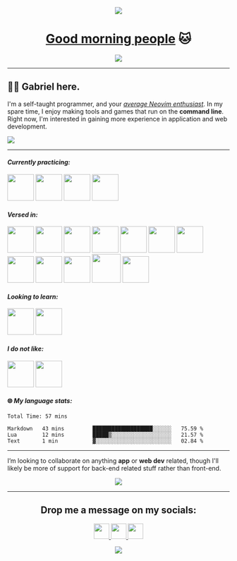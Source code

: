 <p align="center">
  <img src="https://capsule-render.vercel.app/api?type=waving&color=0:77DD77,100:F2A2E8&text=皆さんおはよう🫡&height=100&fontColor=FAF9F6&section=header&fontAlignY=70"/>
</p>

<h1 align="center">
  <a href="https://www.youtube.com/watch?v=iqWqSxJtBDw&ab_channel=klantskalle">Good morning people</a> 🐱
</h1>

<p align="center">
  <img src="assets/markos.gif">
</p>

---

## 👋🤡 Gabriel here.

I'm a self-taught programmer, and your *[average Neovim enthusiast](https://upload.wikimedia.org/wikipedia/commons/9/92/5_circus_clowns_LCCN2002718921.jpg)*. In my spare time, I enjoy making tools and games that run on the **command line**. Right now, I'm interested in gaining more experience in application and web development.

![](https://user-images.githubusercontent.com/117062305/227608204-de4c667c-67d7-442a-9af3-2be725621c8f.jpg)

---

<h4><i>Currently practicing:</i></h4>
<p align="left">
<img src="https://cdn.jsdelivr.net/gh/devicons/devicon/icons/typescript/typescript-original.svg" width="60" height="60"/>
<img src="https://cdn.jsdelivr.net/gh/devicons/devicon/icons/html5/html5-original.svg" width="60" height="60"/>
<img src="https://cdn.jsdelivr.net/gh/devicons/devicon/icons/css3/css3-original.svg" width="60" height="60"/>
<img src="https://cdn.jsdelivr.net/gh/devicons/devicon/icons/php/php-original.svg" width="60" height="60"/>
</p>

<h4><i>Versed in:</i></h4>
<p align="left">
<img src="https://cdn.jsdelivr.net/gh/devicons/devicon/icons/python/python-original-wordmark.svg" width="60" height="60"/>
<img src="https://cdn.jsdelivr.net/gh/devicons/devicon/icons/java/java-original-wordmark.svg" width="60" height="60"/>     
<img src="https://cdn.jsdelivr.net/gh/devicons/devicon/icons/bash/bash-original.svg" width="60" height="60"/>
<img src="https://cdn.jsdelivr.net/gh/devicons/devicon/icons/c/c-original.svg" width="60" height="60"/>
<img src="https://creazilla-store.fra1.digitaloceanspaces.com/icons/3256741/file-type-light-nim-icon-md.png" width="60" height="60"/>
<img src="https://cdn.jsdelivr.net/gh/devicons/devicon/icons/markdown/markdown-original.svg" width="60" height="60"/>   
<img src="https://cdn.jsdelivr.net/gh/devicons/devicon/icons/git/git-original.svg" width="60" height="60"/>
<img src="https://cdn.jsdelivr.net/gh/devicons/devicon/icons/vim/vim-original.svg" width="60" height="60"/>
<img src="https://cdn.jsdelivr.net/gh/devicons/devicon/icons/vscode/vscode-original.svg" width="60" height="60"/>     
<img src="https://cdn.jsdelivr.net/gh/devicons/devicon/icons/fedora/fedora-plain.svg" width="60" height="60"/>
<img src="https://pop.system76.com/icon-512.png" width="65" height="65"/>
<img src="https://cdn.jsdelivr.net/gh/devicons/devicon/icons/debian/debian-original.svg" width="60" height="60"/>      
</p>

<h4><i>Looking to learn:</i></h4>
<p align="left">
<img src="https://cdn.jsdelivr.net/gh/devicons/devicon/icons/svelte/svelte-original.svg" width="60" height="60"/>     
<img src="https://cdn.jsdelivr.net/gh/devicons/devicon/icons/csharp/csharp-original.svg" width="60" height="60"/>
</p>

<h4><i>I do not like:</i></h4>
<p align="left">
<img src="https://cdn.jsdelivr.net/gh/devicons/devicon/icons/cplusplus/cplusplus-original.svg" width="60" height="60"/> 
<img src="https://cdn.jsdelivr.net/gh/devicons/devicon/icons/rust/rust-plain.svg" width="60" height="60"/>
</p>

<h4>🌐 <i>My language stats:</i></h4>
<p align="centre">
  <!--START_SECTION:waka-->

```text
Total Time: 57 mins

Markdown   43 mins         ███████████████████░░░░░░   75.59 %
Lua        12 mins         █████▒░░░░░░░░░░░░░░░░░░░   21.57 %
Text       1 min           ▓░░░░░░░░░░░░░░░░░░░░░░░░   02.84 %
```

<!--END_SECTION:waka-->
</p>

---

I’m looking to collaborate on anything **app** or **web dev** related, though I'll likely be more of support for back-end related stuff rather than front-end.  

<p align="center">
  <img src="https://user-images.githubusercontent.com/117062305/205640295-b29d6c08-1fb5-4621-bca6-ed72b8b9444f.jpg" />
</p>

---

<h2 align="center">
  Drop me a message on my socials:
</h2>

<p align="center">
<a href="https://t.me/gongahkia">
  <img height="35" src="https://img.shields.io/badge/Telegram-2CA5E0?style=for-the-badge&logo=telegram&logoColor=white"/>
</a>

<a href="https://gongzm.wordpress.com/">
  <img height="35" src="https://img.shields.io/badge/WordPress-%23117AC9.svg?style=for-the-badge&logo=WordPress&logoColor=white"/>
</a>

<a href="https://www.linkedin.com/in/gabriel-ong-a87022208/">
  <img height="35" src="https://img.shields.io/badge/linkedin-%230077B5.svg?style=for-the-badge&logo=linkedin&logoColor=white)](https://www.linkedin.com/in/gabriel-ong-a87022208/"/>
</a>
</p>

<p align="center">
  <img src="https://capsule-render.vercel.app/api?type=waving&color=0:77DD77,100:F2A2E8&height=100&section=footer"/>
</p>
